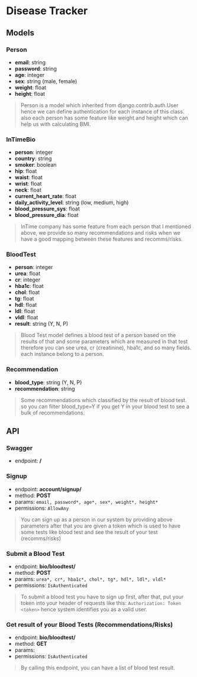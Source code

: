 # Disease Tracker

## Models

### Person
- __email__: string
- __password__: string
- __age__: integer
- __sex__: string (male, female)
- __weight__: float
- __height__: float

> Person is a model which inherited from django.contrib.auth.User hence we can define authentication for each instance 
> of this class. also each person has some feature like weight and height which can help us with calculating BMI.

### InTimeBio
- __person__: integer
- __country__: string
- __smoker__: boolean
- __hip__: float
- __waist__: float
- __wrist__: float
- __neck__: float
- __current_heart_rate__: float
- __daily_activity_level__: string (low, medium, high)
- __blood_pressure_sys__: float
- __blood_pressure_dia__: float

> InTime company has some feature from each person that I mentioned above, we provide so many recommendations 
> and risks when we have a good mapping between these features and recomms/risks.

### BloodTest
- __person__: integer
- __urea__: float
- __cr__: integer
- __hba1c__: float
- __chol__: float
- __tg__: float
- __hdl__: float
- __ldl__: float
- __vldl__: float
- __result__: string (Y, N, P)
> Blood Test model defines a blood test of a person based on the results of that and some parameters which are measured
> in that test therefore you can see urea, cr (creatinine), hba1c, and so many fields. each instance belong to a person.

### Recommendation
- __blood_type__: string (Y, N, P)
- __recommendation__: string
> Some recommendations which classified by the result of blood test. so you can filter blood_type=Y 
> if you get Y in your blood test to see a bulk of recommendations.


## API

### Swagger
- endpoint: __/__

### Signup
- endpoint: __account/signup/__
- method: __POST__
- params: `email, password*, age*, sex*, weight*, height*`
- permissions: `AllowAny`
> You can sign up as a person in our system by providing above parameters after that you are given a token which 
> is used to have some tests like blood test and see the result of your test (recomms/risks)

### Submit a Blood Test
- endpoint: __bio/bloodtest/__
- method: __POST__
- params: `urea*, cr*, hba1c*, chol*, tg*, hdl*, ldl*, vldl*`
- permissions: `IsAuthenticated`
> To submit a blood test you have to sign up first, after that, put your token into your header of requests like this: 
> `Authorization: Token <token>` hence system identifies you as a valid user.

### Get result of your Blood Tests (Recommendations/Risks)
- endpoint: __bio/bloodtest/__
- method: __GET__
- params:
- permissions: `IsAuthenticated`
> By calling this endpoint, you can have a list of blood test result.